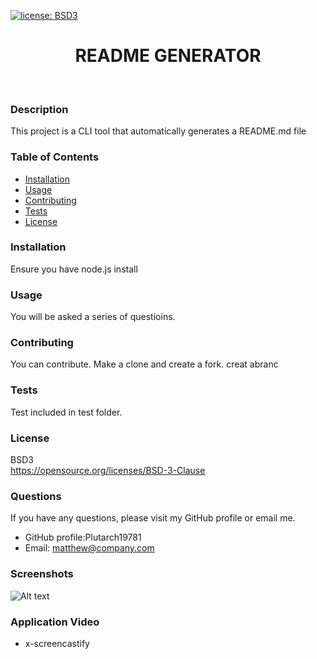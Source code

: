 [![license: BSD3](https://img.shields.io/badge/License-BSD%203--Clause-blue.svg)](https://opensource.org/licenses/BSD-3-Clause)<br>
<h1 align="center">README GENERATOR</h1><br> 

### Description
This project is a CLI tool that automatically generates a README.md file
### Table of Contents
- [Installation](#installation)
- [Usage](#usage)
- [Contributing](#contributing)
- [Tests](#tests)
- [License](#license)


### Installation
Ensure you have node.js install
 
### Usage
You will be asked a series of questioins.
### Contributing
You can contribute. Make a clone and create a fork. creat abranc
### Tests
Test included in test folder.
### License
BSD3<br>
https://opensource.org/licenses/BSD-3-Clause

### Questions
If you have any questions, please visit my GitHub profile or email me.
-  GitHub profile:Plutarch19781<br>
-  Email: matthew@company.com<br>

### Screenshots
  
![Alt text](./assets/images/screenshot1.png?raw=true "Screenshot 1")
  
### Application Video
- x-screencastify